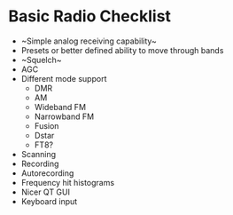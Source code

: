 # Basic Radio Checklist
* ~Simple analog receiving capability~
* Presets or better defined ability to move through bands
* ~Squelch~
* AGC
* Different mode support
	* DMR
	* AM
	* Wideband FM
	* Narrowband FM
	* Fusion
	* Dstar
	* FT8?
* Scanning
* Recording
* Autorecording
* Frequency hit histograms
* Nicer QT GUI
* Keyboard input
